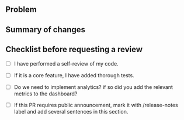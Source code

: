 ## Problem

## Summary of changes

## Checklist before requesting a review
- [ ] I have performed a self-review of my code.
- [ ] If it is a core feature, I have added thorough tests.
- [ ] Do we need to implement analytics? if so did you add the relevant metrics to the dashboard?
- [ ] If this PR requires public announcement, mark it with /release-notes label and add several sentences in this section.

